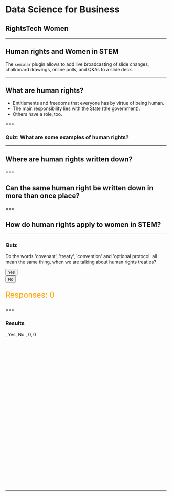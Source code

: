 # Data Science for Business
## RightsTech Women
				
---

## Human rights and Women in STEM

The `seminar` plugin allows to add live broadcasting of slide changes, chalkboard drawings, online polls, and Q&As to a slide deck.

---

## What are human rights?

* Entitlements and freedoms that everyone has by virtue of being human.
* The main responsibility lies with the State (the government).
* Others have a role, too.

===

### Quiz: What are some examples of human rights? 


---
## Where are human rights written down?

===

## Can the same human right be written down in more than once place?

===

## How do human rights apply to women in STEM?

---
### Quiz

Do the words 'covenant', 'treaty', 'convention' and 'optional protocol' all mean the same thing, when we are talking about human rights treaties?


<div class="poll" data-poll="human-rights-treaties">
	<button data-value="yes">Yes</button>
	<br>
	<button data-value="no">No</button>
	<br>
</div>
<p style="font-size:24px;color:orange;">Responses: <span class="voters" data-poll="human-rights-treaties">0</span></p>

===
### Results

<div style="position: relative;height:480px!important;width:1280px!important;">
<canvas data-chart="bar" data-poll="human-rights-treaties">
, Yes, No
, 0, 0
</canvas>
</div>

---
